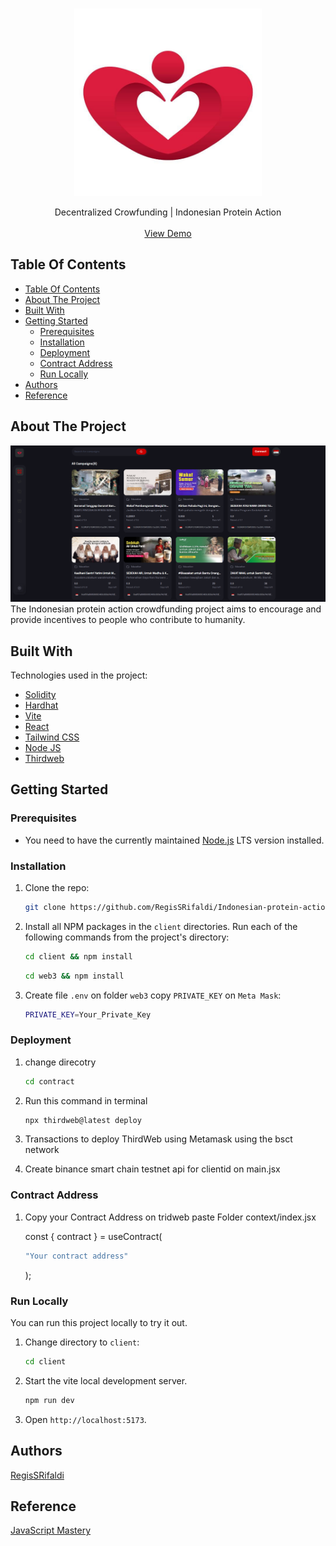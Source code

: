 <br />
<p align="center">
    <a href="https://github.com/RegisSRifaldi/Indonesian-protein-action-crowd-funding"> 
    <img src="https://github.com/RegisSRifaldi/Indonesian-protein-action-crowd-funding/blob/main/Aksi_protein.jpg?raw=true" alt="Logo" width="300" height="300">
    </a>

   <p align="center">
   Decentralized Crowfunding | Indonesian Protein Action
   <br/> 
   <br/>
   <a href="https://indonesianproteinaction.netlify.app/" target="_blank" rel="noopener">View Demo</a> 
   </p>
</p>

## Table Of Contents

- [Table Of Contents](#table-of-contents)
- [About The Project](#about-the-project)
- [Built With](#built-with)
- [Getting Started](#getting-started)
  - [Prerequisites](#prerequisites)
  - [Installation](#installation)
  - [Deployment](#deployment)
  - [Contract Address](#contract-address)
  - [Run Locally](#run-locally)
- [Authors](#authors)
- [Reference](#reference)

## About The Project

![Screen Shoot](https://github.com/RegisSRifaldi/Indonesian-protein-action-crowd-funding/blob/main/crowdfunding_indonesianproteinaction.PNG?raw=true)
The Indonesian protein action crowdfunding project aims to encourage and provide incentives to people who contribute to humanity.

## Built With

Technologies used in the project:

- [Solidity](https://soliditylang.org/)
- [Hardhat](https://hardhat.org/)
- [Vite](https://vitejs.dev/)
- [React](https://react.dev/)
- [Tailwind CSS](https://tailwindcss.com/)
- [Node JS](https://nodejs.org/en)
- [Thirdweb](https://thirdweb.com/)

## Getting Started

### Prerequisites

- You need to have the currently maintained [Node.js](https://nodejs.org/en) LTS version installed.

### Installation

1. Clone the repo:

   ```sh
   git clone https://github.com/RegisSRifaldi/Indonesian-protein-action-crowd-funding.git
   ```

2. Install all NPM packages in the `client` directories. Run each of the following commands from the project's directory:

   ```sh
   cd client && npm install
   ```

   ```sh
   cd web3 && npm install
   ```

3. Create file `.env` on folder `web3` copy `PRIVATE_KEY` on `Meta Mask`:
   ```sh
   PRIVATE_KEY=Your_Private_Key
   ```

### Deployment

1. change direcotry

   ```sh
   cd contract
   ```

2. Run this command in terminal

   ```sh
   npx thirdweb@latest deploy
   ```

3. Transactions to deploy ThirdWeb using Metamask using the bsct network
4. Create binance smart chain testnet api for clientid on main.jsx

### Contract Address

1. Copy your Contract Address on tridweb paste
   Folder context/index.jsx

   const { contract } = useContract(

   ```sh
   "Your contract address"
   ```

   );

### Run Locally

You can run this project locally to try it out.

1. Change directory to `client`:

   ```sh
   cd client
   ```

2. Start the vite local development server.

   ```sh
   npm run dev
   ```

3. Open `http://localhost:5173`.

## Authors

[RegisSRifaldi](https://github.com/RegisSRifaldi/)

## Reference

[JavaScript Mastery](https://www.youtube.com/watch?v=BDCT6TYLYdI)
